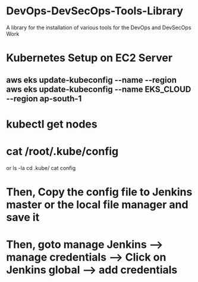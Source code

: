 # DevOps-DevSecOps-Tools-Library
A library for the installation of various tools for the DevOps and DevSecOps Work



# Kubernetes Setup on EC2 Server

## aws eks update-kubeconfig --name <CLUSTER NAME> --region <CLUSTER REGION>  aws eks update-kubeconfig --name EKS_CLOUD --region ap-south-1

# kubectl get nodes

# cat /root/.kube/config
or
ls -la
cd .kube/
cat config

# Then, Copy the config file to Jenkins master or the local file manager and save it
# Then, goto manage Jenkins –> manage credentials –> Click on Jenkins global –> add credentials
